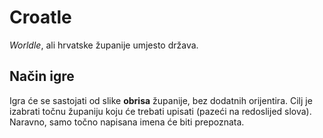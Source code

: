 # Croatle
*Worldle*, ali hrvatske županije umjesto država.

## Način igre
Igra će se sastojati od slike **obrisa** županije, bez dodatnih orijentira. Cilj je izabrati točnu županiju koju će trebati upisati (pazeći na redoslijed slova). Naravno, samo točno napisana imena će biti prepoznata.
